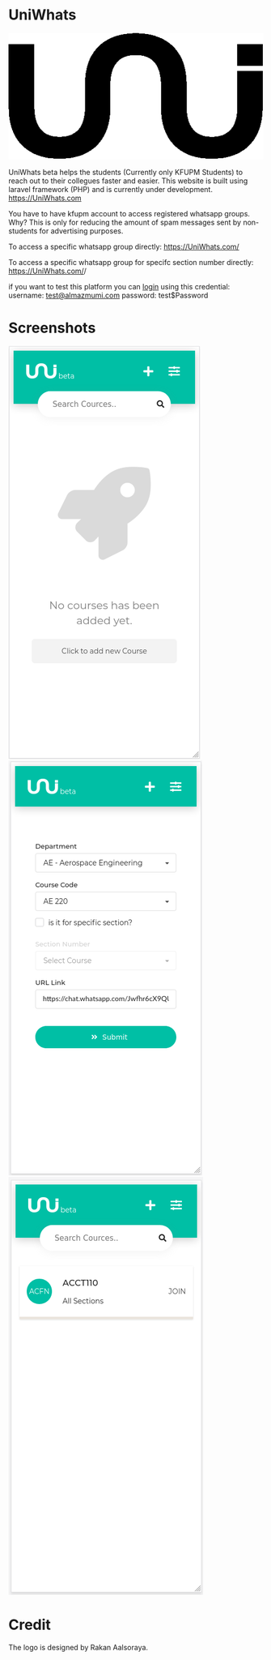 # UniWhats

![alt text](https://github.com/almazmumi/UniWhats/blob/master/uniwhats/public/images/logo-black.png)

UniWhats beta helps the students (Currently only KFUPM Students) to reach out to their collegues faster and easier. This website is built using laravel framework (PHP) and is currently under development. 
https://UniWhats.com

You have to have kfupm account to access registered whatsapp groups. Why? This is only for reducing the amount of spam messages sent by non-students for advertising purposes.




To access a specific whatsapp group directly:
https://UniWhats.com/<courseName>


To access a specific whatsapp group for specifc section number directly:
https://UniWhats.com/<courseName>/<sectionNumber>


if you want to test this platform you can [login](https://UniWhats.com/login) using this credential: 
 username: test@almazmumi.com
 password: test$Password


# Screenshots
![Screenshot](https://github.com/almazmumi/UniWhats/blob/master/screenshot%201.png)
![Screenshot](https://github.com/almazmumi/UniWhats/blob/master/Screenshot%202.png)
![Screenshot](https://github.com/almazmumi/UniWhats/blob/master/Screenshot%203.png)


# Credit
The logo is designed by Rakan Aalsoraya.
